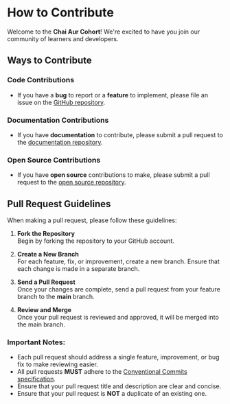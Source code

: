 # How to Contribute

Welcome to the **Chai Aur Cohort**! We're excited to have you join our community of learners and developers.


## Ways to Contribute

### Code Contributions
- If you have a **bug** to report or a **feature** to implement, please file an issue on the [GitHub repository](https://github.com/Jay-Govind/chai-cohort).

### Documentation Contributions
- If you have **documentation** to contribute, please submit a pull request to the [documentation repository](https://github.com/Jay-Govind/chai-cohort). 

### Open Source Contributions
- If you have **open source** contributions to make, please submit a pull request to the [open source repository](https://github.com/Jay-Govind/chai-cohort).


## Pull Request Guidelines

When making a pull request, please follow these guidelines:

1. **Fork the Repository**  
    Begin by forking the repository to your GitHub account.

2. **Create a New Branch**  
    For each feature, fix, or improvement, create a new branch. Ensure that each change is made in a separate branch.

3. **Send a Pull Request**  
    Once your changes are complete, send a pull request from your feature branch to the **main** branch.

4. **Review and Merge**  
    Once your pull request is reviewed and approved, it will be merged into the main branch.


### Important Notes:
- Each pull request should address a single feature, improvement, or bug fix to make reviewing easier.
- All pull requests **MUST** adhere to the [Conventional Commits specification](https://conventionalcommits.org/).
- Ensure that your pull request title and description are clear and concise.
- Ensure that your pull request is **NOT** a duplicate of an existing one.
